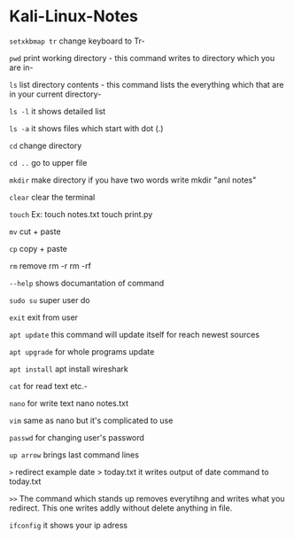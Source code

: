 # Kali-Linux-Notes


`setxkbmap tr` change keyboard to Tr-

`pwd` print working directory - this command writes to directory which you are in-

`ls` list directory contents - this command lists the everything which that are in your current directory-

`ls -l` it shows detailed list

`ls -a` it shows files which start with dot (.)

`cd` change directory

`cd ..`  go to upper file
  
`mkdir` make directory if you have two words write mkdir "anıl notes"

`clear` clear the terminal

`touch` Ex: touch notes.txt  touch print.py

`mv` cut + paste

`cp` copy + paste

`rm`  remove  rm -r   rm -rf

`--help`  shows documantation of command

`sudo su`  super user do

`exit`  exit from user

`apt update` this command will update itself for reach newest sources

`apt upgrade` for whole programs update

`apt install` apt install wireshark

`cat` for read text etc.-

`nano` for write text nano notes.txt

`vim` same as nano but it's complicated to use

`passwd` for changing user's password

`up arrow` brings last command lines

`>`  redirect example date > today.txt   it writes output of date command to today.txt


`>>` The command which stands up removes everytihng and writes what you redirect. This one writes addly without delete anything in file.


`ifconfig` it shows your ip adress
